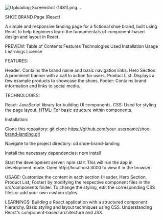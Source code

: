![Uploading Screenshot (1481).png…]()

SHOE BRAND Page (React)

A simple and responsive landing page for a fictional shoe brand, built using React to help beginners learn the fundamentals of component-based design and layout in React.

PREVIEW:
Table of Contents
Features
Technologies Used
Installation
Usage
Learnings
License

FEATURES:

Header: Contains the brand name and basic navigation links.
Hero Section: A prominent banner with a call to action for users.
Product List: Displays a few example products to showcase the shoes.
Footer: Contains brand information and links to social media.

TECHNOLOGIES:

React: JavaScript library for building UI components.
CSS: Used for styling the page layout.
HTML: For basic structure within components.

Installation:

Clone this repository:
git clone https://github.com/your-username/shoe-brand-landing.git

Navigate to the project directory:
cd shoe-brand-landing

Install the necessary dependencies:
npm install

Start the development server:
npm start
This will run the app in development mode. Open http://localhost:3000 to view it in the browser.

USAGE:
Customize the content in each section (Header, Hero Section, Product List, Footer) by modifying the respective component files in the src/components folder.
To change the styling, edit the corresponding CSS files or add your own custom styles.

LEARNINGS:
Building a React application with a structured component hierarchy.
Basic styling and layout techniques using CSS.
Understanding React's component-based architecture and JSX.
